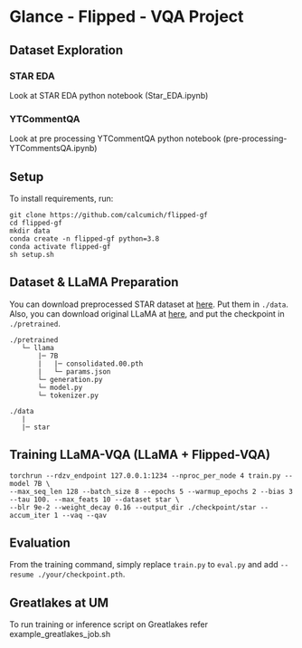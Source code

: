 # Glance - Flipped - VQA Project

## Dataset Exploration
### STAR EDA
Look at STAR EDA python notebook (Star_EDA.ipynb)
### YTCommentQA
Look at pre processing YTCommentQA python notebook (pre-processing-YTCommentsQA.ipynb)

## Setup
To install requirements, run:
```
git clone https://github.com/calcumich/flipped-gf
cd flipped-gf
mkdir data
conda create -n flipped-gf python=3.8
conda activate flipped-gf
sh setup.sh
```

## Dataset & LLaMA Preparation

You can download preprocessed STAR dataset at [here](https://drive.google.com/drive/folders/1WuvatnwVXphXlSdcW9UpUuIjs1vn1Tms). Put them in ```./data```. Also, you can download original LLaMA at [here](https://github.com/facebookresearch/llama/tree/llama_v1), and put the checkpoint in ```./pretrained```. 

```
./pretrained
   └─ llama
       |─ 7B
       |   |─ consolidated.00.pth
       |   └─ params.json
       └─ generation.py
       └─ model.py
       └─ tokenizer.py

./data
   |
   |─ star
```

## Training LLaMA-VQA (LLaMA + Flipped-VQA)

```
torchrun --rdzv_endpoint 127.0.0.1:1234 --nproc_per_node 4 train.py --model 7B \
--max_seq_len 128 --batch_size 8 --epochs 5 --warmup_epochs 2 --bias 3 --tau 100. --max_feats 10 --dataset star \
--blr 9e-2 --weight_decay 0.16 --output_dir ./checkpoint/star --accum_iter 1 --vaq --qav
```

## Evaluation
From the training command, simply replace ```train.py``` to ```eval.py``` and add ```--resume ./your/checkpoint.pth```.

## Greatlakes at UM
To run training or inference script on Greatlakes refer example_greatlakes_job.sh 



